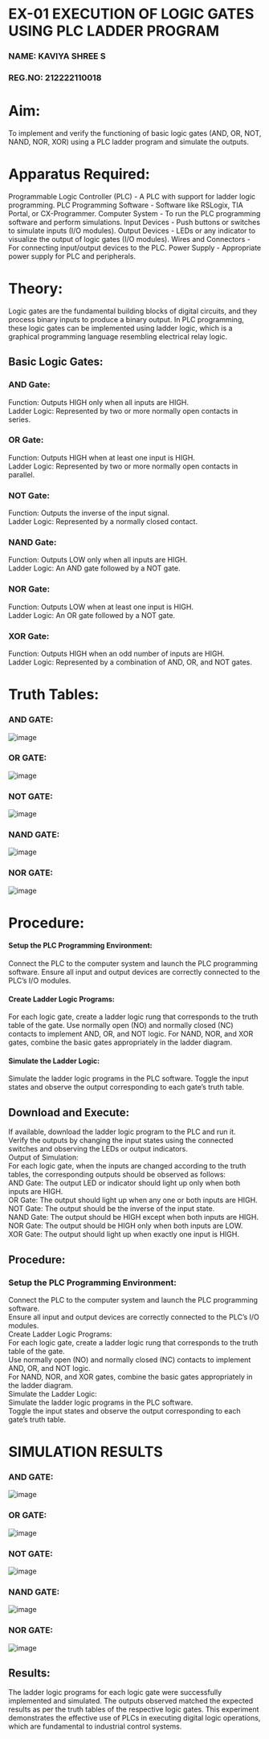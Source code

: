 # EX-01 EXECUTION OF LOGIC GATES USING PLC LADDER PROGRAM
### NAME: KAVIYA SHREE S
### REG.NO: 212222110018
 
# Aim:
To implement and verify the functioning of basic logic gates (AND, OR, NOT, NAND, NOR, XOR) using a PLC ladder program and simulate the outputs.

# Apparatus Required:
Programmable Logic Controller (PLC) - A PLC with support for ladder logic programming.
PLC Programming Software - Software like RSLogix, TIA Portal, or CX-Programmer.
Computer System - To run the PLC programming software and perform simulations.
Input Devices - Push buttons or switches to simulate inputs (I/O modules).
Output Devices - LEDs or any indicator to visualize the output of logic gates (I/O modules).
Wires and Connectors - For connecting input/output devices to the PLC.
Power Supply - Appropriate power supply for PLC and peripherals.

# Theory:
Logic gates are the fundamental building blocks of digital circuits, and they process binary inputs to produce a binary output. In PLC programming, these logic gates can be implemented using ladder logic, which is a graphical programming language resembling electrical relay logic.

## Basic Logic Gates:
### AND Gate:</br>
Function: Outputs HIGH only when all inputs are HIGH.</br>
Ladder Logic: Represented by two or more normally open contacts in series.</br>

### OR Gate:</br>
Function: Outputs HIGH when at least one input is HIGH.</br>
Ladder Logic: Represented by two or more normally open contacts in parallel.</br>

### NOT Gate:</br>
Function: Outputs the inverse of the input signal.</br>
Ladder Logic: Represented by a normally closed contact.</br>

### NAND Gate:</br>
Function: Outputs LOW only when all inputs are HIGH.</br>
Ladder Logic: An AND gate followed by a NOT gate.</br>

### NOR Gate:</br>
Function: Outputs LOW when at least one input is HIGH.</br>
Ladder Logic: An OR gate followed by a NOT gate.</br>

### XOR Gate:</br>
Function: Outputs HIGH when an odd number of inputs are HIGH.</br>
Ladder Logic: Represented by a combination of AND, OR, and NOT gates.</br>

# Truth Tables:
### AND GATE:
![image](https://github.com/user-attachments/assets/8e49ef57-503e-41ee-a950-21ac8b4e6908)

### OR GATE:
![image](https://github.com/user-attachments/assets/aaf7b0db-8611-4e10-96a9-7b65dbd07e5b)

### NOT GATE:
![image](https://github.com/user-attachments/assets/b7f525d0-b8c5-469f-ac20-16cf47331959)

### NAND GATE:
![image](https://github.com/user-attachments/assets/fb0c5543-7493-47ec-bda9-606bf92b7a5a)

### NOR GATE:
 ![image](https://github.com/user-attachments/assets/4799000e-34ea-42ef-8046-5214184bf6b5)

# Procedure:
#### Setup the PLC Programming Environment:
Connect the PLC to the computer system and launch the PLC programming software.
Ensure all input and output devices are correctly connected to the PLC’s I/O modules.

#### Create Ladder Logic Programs:
For each logic gate, create a ladder logic rung that corresponds to the truth table of the gate.
Use normally open (NO) and normally closed (NC) contacts to implement AND, OR, and NOT logic.
For NAND, NOR, and XOR gates, combine the basic gates appropriately in the ladder diagram.

#### Simulate the Ladder Logic:
Simulate the ladder logic programs in the PLC software.
Toggle the input states and observe the output corresponding to each gate’s truth table.

## Download and Execute:
If available, download the ladder logic program to the PLC and run it.</br>
Verify the outputs by changing the input states using the connected switches and observing the LEDs or output indicators.</br>
Output of Simulation:</br>
For each logic gate, when the inputs are changed according to the truth tables, the corresponding outputs should be observed as follows:</br>
AND Gate: The output LED or indicator should light up only when both inputs are HIGH.</br>
OR Gate: The output should light up when any one or both inputs are HIGH.</br>
NOT Gate: The output should be the inverse of the input state.</br>
NAND Gate: The output should be HIGH except when both inputs are HIGH.</br>
NOR Gate: The output should be HIGH only when both inputs are LOW.</br>
XOR Gate: The output should light up when exactly one input is HIGH.</br>

## Procedure:
### Setup the PLC Programming Environment:
Connect the PLC to the computer system and launch the PLC programming software.</br>
Ensure all input and output devices are correctly connected to the PLC’s I/O modules.</br>
Create Ladder Logic Programs:</br>
For each logic gate, create a ladder logic rung that corresponds to the truth table of the gate.</br>
Use normally open (NO) and normally closed (NC) contacts to implement AND, OR, and NOT logic.</br>
For NAND, NOR, and XOR gates, combine the basic gates appropriately in the ladder diagram.</br>
Simulate the Ladder Logic:</br>
Simulate the ladder logic programs in the PLC software.</br>
Toggle the input states and observe the output corresponding to each gate’s truth table.</br>

# SIMULATION RESULTS 
### AND GATE:
![image](https://github.com/user-attachments/assets/2f6cbcb8-732d-4f57-b88c-6417a8a4f82c)

### OR GATE:
![image](https://github.com/user-attachments/assets/ba504b79-a173-4f03-b1c1-0303a5b3e03a)

### NOT GATE:
![image](https://github.com/user-attachments/assets/6732a4b3-b79f-4976-ac04-ec5650af37ec)

### NAND GATE:
![image](https://github.com/user-attachments/assets/16f56012-8cc7-4107-bca1-02530c986d67)

### NOR GATE:
![image](https://github.com/user-attachments/assets/6ea8863d-67f8-4bf4-bf8d-4200bac9847d)

## Results:
The ladder logic programs for each logic gate were successfully implemented and simulated.
The outputs observed matched the expected results as per the truth tables of the respective logic gates.
This experiment demonstrates the effective use of PLCs in executing digital logic operations, which are fundamental to industrial control systems.
